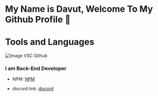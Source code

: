 # My Name is Davut, Welcome To My Github Profile 👋


# Tools and Languages
![Image](https://img.shields.io/badge/-NodeJS) VSC Github


### I am Back-End Developer

- NPM: <a href="https://www.npmjs.com/~davutozgursukuti">NPM</a>

- discord link: <a href="https://discord.com/users/733309959349207091">discord</a>
